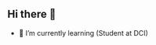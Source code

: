 ## Hi there 👋

- 🌱 I’m currently learning (Student at DCI)


<!--
**vadimzbanok/vadimzbanok** is a ✨ _special_ ✨ repository because its `README.md` (this file) appears on your GitHub profile.


-->
